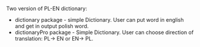 Two version of PL-EN dictionary:

- dictionary package - simple Dictionary. User can put word in english and get in output polish word.
- dictionaryPro package - Simple Dictionary. User can choose direction of translation: PL-> EN or EN-> PL.
